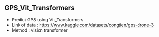 ## GPS_Vit_Transformers
- Predict GPS using Vit_Transformers 
- Link of data : https://www.kaggle.com/datasets/congtien/gps-drone-3
- Method : vision transformer 
